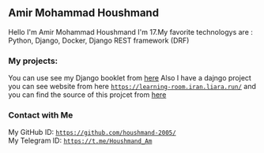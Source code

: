 ## Amir Mohammad Houshmand
Hello I'm Amir Mohammad Houshmand I'm 17.My favorite technologys are : Python, Django, Docker, Django REST framework (DRF) 
### My projects:
You can use see my Django booklet from [here](https://github.com/houshmand-2005/hash_neco) 
Also I have a dajngo project you can see website from here [`https://learning-room.iran.liara.run/`](https://learning-room.iran.liara.run/) 
and you can find the source of this projcet from [here](https://github.com/houshmand-2005/django4)  
### Contact with Me
My GitHub ID: [`https://github.com/houshmand-2005/`](https://github.com/houshmand-2005/)
<br>
My Telegram ID: [`https://t.me/Houshmand_Am`](https://t.me/Houshmand_Am)
